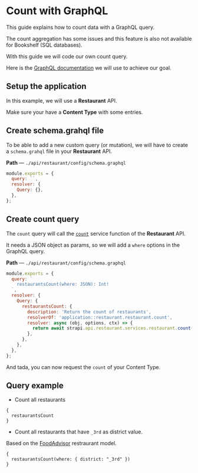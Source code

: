 # Count with GraphQL

This guide explains how to count data with a GraphQL query.

The count aggregation has some issues and this feature is also not available for Bookshelf (SQL databases).

With this guide we will code our own count query.

Here is the [GraphQL documentation](../plugins/graphql.md#customise-the-graphql-schema) we will use to achieve our goal.

## Setup the application

In this example, we will use a **Restaurant** API.

Make sure your have a **Content Type** with some entries.

## Create schema.grahql file

To be able to add a new custom query (or mutation), we will have to create a `schema.grahql` file in your **Restaurant** API.

**Path** — `./api/restaurant/config/schema.graphql`

```js
module.exports = {
  query: ``,
  resolver: {
    Query: {},
  },
};
```

## Create count query

The `count` query will call the [`count`](../concepts/services.md#core-services) service function of the **Restaurant** API.

It needs a JSON object as params, so we will add a `where` options in the GraphQL query.

**Path** — `./api/restaurant/config/schema.graphql`

```js
module.exports = {
  query: `
    restaurantsCount(where: JSON): Int!
  `,
  resolver: {
    Query: {
      restaurantsCount: {
        description: 'Return the count of restaurants',
        resolverOf: 'application::restaurant.restaurant.count',
        resolver: async (obj, options, ctx) => {
          return await strapi.api.restaurant.services.restaurant.count(options.where || {});
        },
      },
    },
  },
};
```

And tada, you can now request the `count` of your Content Type.

## Query example

- Count all restaurants

```
{
  restaurantsCount
}
```

- Count all restaurants that have `_3rd` as district value.

Based on the [FoodAdvisor](https://github.com/strapi/foodadvisor) restraurant model.

```
{
  restaurantsCount(where: { district: "_3rd" })
}
```
